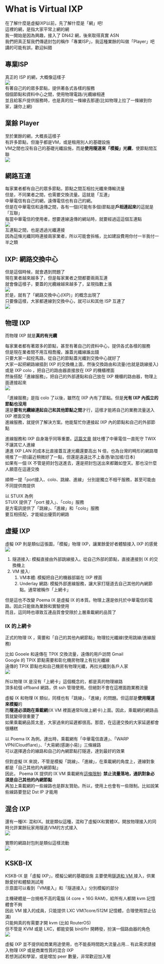 # What is Virtual IXP

在了解什麼是虛擬IXP以前，先了解什麼是「網」吧!  
這裡的網，是指大家平常上網的網   
我一開始是因為興趣，接入了 DN42 網，後來取得真實 ASN  
我們把真正幫我們傳遞封包的稱作「專業ISP」，我這種業餘的叫做「Player」吧  
講的可能有誤，歡迎糾錯

## 專業ISP
真正的 ISP 的網，大概像這樣子  
![](https://i.imgur.com/EUixT9N.png)  
有著自己的的眾多節點，提供著各式各樣的服務  
個個節點和資料中心之間，使用物理電路/光纜線相連  
並且給客戶提供服務時，也是真的拉一條線去那邊(比如物理上拉了一條線到你家，讓你上網)  

## 業餘 Player
至於業餘的網，大概長這樣子  
有許多節點，但幾乎都是VM，或是租用別人的基礎設施  
VM之間也沒有自己的基礎光纖設施，而是**使用隧道來「模擬」光纜**，使節點間互聯  
![](https://i.imgur.com/ukRolkU.png)  

## 網路互連
每家業者都有自己的眾多節點，節點之間互相拉光纖來傳輸流量  
但是，不同業者之間，也需要交換流量。這就是「互連」  
中華電信有自己的網，遠傳電信也有自己的網。  
但是在中華電信和遠傳之間，各有一個(可能有多個)節點是**戶相連起來**的這就是「互聯」  
每當中華電信的使用者，想要連線遠傳的網站時，就要經過這這個互連點   
![](https://i.imgur.com/xC9vlU5.png)  
互連點之間，也是透過光纖連接  
因為這條光纖同時連接兩家業者，所以可能會拆帳，比如建設費用你付一半我付一半之類  

## IXP: 網路交換中心
但是這個時候，就會遇到問題了  
現在業者越來越多了，但是每家業者之間都要兩兩互連  
就會像這樣子，要蓋的光纜線越來越多了，呈現指數上漲  
![](https://i.imgur.com/TYyAiNt.png)  
於是，就有了「網路交換中心(IXP)」的概念出現了  
只要像這樣，大家都連線到交換中心，就可以和其他 ISP 互連了  
![](https://i.imgur.com/iH6Nm5w.png)  

## 物理 IXP
而物理 IXP 就是**真的有光纜**  

每家業者都有著眾多的節點，甚至有著自己的資料中心，提供各式各樣的服務  
但是現在業者間不用互相喬攏，誰蓋光纖線誰出錢  
只要大家一起挖馬路，從自己的節點蓋光纖到交換中心就好了  
大家一起把網路線插到 IXP 的交換機上面，然後交換路由和流量(也就是跳線接入)  
或是 IXP colo ，把自己的路由器直接放在 IXP 的機櫃裡面  
然後搭配「進線服務」，把自己的外部連點和自己放在 IXP 機櫃的路由器，物理上面連接起來  
![](https://i.imgur.com/0HXWiAX.png)  

「進線服務」是指 colo 了以後，雖然在 IXP 內有了節點。但是**光有 IXP 內孤立的節點也沒用**  
還是**要有光纜線連起自己和其他節點之間**才行，這樣才能將自己的業務流量送入 IXP 裡面交換  
進線服務，就提供了解決方案。他能幫忙你連接起 IXP 內的節點和自己的外部節點  

進線服務和 IXP 自身幾乎同等重要。[這篇文章](https://www.ptt.cc/bbs/Broad_Band/M.1239365152.A.886.html) 就吐槽了中華電信一直死守 TWIX 不讓其它人進線  
連進 IXP LAN 的成本比直接蓋互連光纜還要高出 N 倍，也為台灣的畸形的網路環境推了一把(最近稍微好了一點，但還是遠遠比不上香港/新加坡/日本)  
如果有一個 IX 不管是把封包送進去，還是把封包送出來都難如登天。那也沒什麼人願意在這邊交換  

順帶一提「port接入、colo、跳線、進線」 分別是獨立不相干服務，甚至可能由不同提供商提供  

以 STUIX 為例  
STUIX 提供了「port 接入」、「colo」服務  
是方電訊提供了「跳線」、「進線」和「colo」服務  
要互相搭配，才能組出優質的網路  

## 虛擬 IXP

虛擬 IXP 則是類似這張圖，「模擬」物理 IXP，讓業餘愛好者體驗接入 IXP 的感覺  
![](https://i.imgur.com/jt1pPjI.png)  

1. 隧道接入: 模擬直接由外部跳線接入。從自己外部的節點，直接連接到 IX 的交換機上
2. VM 接入: 
    1. VM本體: 模擬把自己的機器部屬在 IXP 裡面
    2. Underlay 網路: 模擬外部進線服務，讓大家打隧道去自己其他的內網節點。通常被稱作「上網卡」
    
但是這也不改變 Poema IX 是虛擬 IX 的本質。物理上還是依托於中華電信的電路。因此只能做為業餘和實驗使用  
而且，這同時也導致互連品質會受限於上層乘載網的品質了  

### IX 的上網卡<a name="IX-VM-ETH0"></a>

正式的物理 IX ，需要和「自己的其他內網節點」物理拉光纖線(使用跳線/進線服務)  

比如 Gooele 和遠傳在 TPIX 交換流量，遠傳的用戶訪問 Gmail  
Google 的 TPIX 節點需要和彰化機房物理上有拉光纖線  
遠傳的 TPIX 節點也和自己機房有物理光纖，再拉光纖到各戶人家  
![](https://i.imgur.com/DAEiOfm.png)

所以物理 IX 是沒有「上網卡」這個概念的，都是真的物理線路  
頂多給個 offband 網路，供 ssh 管理使用。但絕對不會在這裡面跑業務流量  

虛擬 IX 和物理 IX 類似，同樣也有「跳線」、「進線」的問題。但這部是**使用隧道來模擬**的  
而**隧道必須跑在乘載網**(IX VM 裡面通常叫做上網卡)上面。因此，乘載網的網路品質就變得很重要了  
如果乘載網品質太差，大家過來的延遲都很高。那麼，在這邊交換的大家延遲都會很糟糕  

以 Poema IX 為例。連出時，乘載網有「中華電信直連」、「WARP VPN(Cloudflare)」、「大易網(感謝小易)」三條線路  
可以選擇適合的線路和自己的內網節點打隧道，達到最好的效果  

但對虛擬 IX 來說，不管是模擬「跳線」、「進線」，在乘載網的角度上，連線對象都是「自己其他的內網節點」  
因此， Poema IX 提供的 IX VM 乘載網有[這條限制](../#IX-VM-LIMIT): **禁止流量落地，通訊對象必須是自己其他的內網節點**  
再加上乘載網的一些線路也是群友贊助。所以，使用上也會有一些限制。比如說某些線路要登記 Dst IP 才能用  


## 混合 IXP

還有一種IX: 混和IX。就是類似這種，混和了虛擬IX和實體IX，開放物理接入的同時允許業餘玩家用隧道/VM的方式接入  
![](https://i.imgur.com/2PfdVuG.png)

實際的網路封包則是類似這樣流動  
![](https://i.imgur.com/Tgn7xYX.png)

## KSKB-IX
KSKB-IX 是「虛擬 IXP」，模擬公網的基礎設施
主要使用[隧道和 VM ](/#join)接入，供業餘愛好和體驗測試用  
示意圖可以看到「VM接入」和「隧道接入」分別模擬的部分  

主機硬體是一台規格不高的電腦 (4 core + 16G RAM)，給所有人都開 kvm 記憶體會不夠  
因此 VM 接入的成員，只能提供 LXC VM(1core/512M 記憶體，合理使用禁止佔滿)   
只能夠真的有需要才開 kvm (比如 RouterOS)  
但不管是 KVM 或是 LXC，都能安裝 bird/frr 開轉發，扮演一個路由器的角色  
![](https://i.imgur.com/PPVWC59.png)

虛擬 IXP 並不提供給商業用途使用，也不能長時間跑大流量占用... 
有此需求請接入物理 IXP 或是商業性質的混合 IXP  
若想測試和學習，或是增加 peer 數量，非常歡迎加入喔  